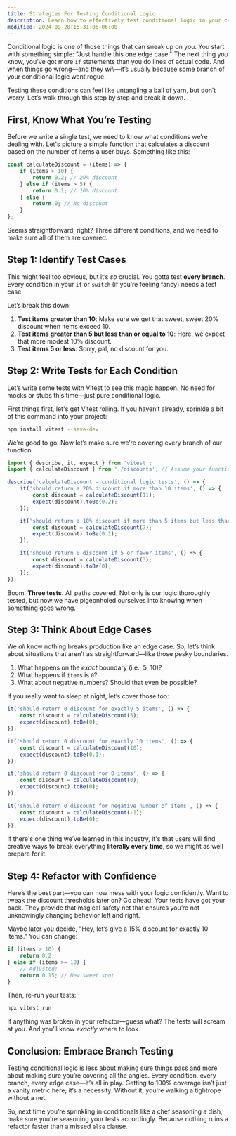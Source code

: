 ```yaml
---
title: Strategies For Testing Conditional Logic
description: Learn how to effectively test conditional logic in your code.
modified: 2024-09-28T15:31:06-06:00
---
```


Conditional logic is one of those things that can sneak up on you. You start with something simple: "Just handle this one edge case." The next thing you know, you’ve got more `if` statements than you do lines of actual code. And when things go wrong—and they _will_—it’s usually because some branch of your conditional logic went rogue.

Testing these conditions can feel like untangling a ball of yarn, but don’t worry. Let’s walk through this step by step and break it down.

## First, Know What You’re Testing

Before we write a single test, we need to know what conditions we’re dealing with. Let's picture a simple function that calculates a discount based on the number of items a user buys. Something like this:

```javascript
const calculateDiscount = (items) => {
	if (items > 10) {
		return 0.2; // 20% discount
	} else if (items > 5) {
		return 0.1; // 10% discount
	} else {
		return 0; // No discount
	}
};
```

Seems straightforward, right? Three different conditions, and we need to make sure all of them are covered.

## Step 1: Identify Test Cases

This might feel too obvious, but it’s _so_ crucial. You gotta test **every branch**. Every condition in your `if` or `switch` (if you’re feeling fancy) needs a test case.

Let’s break this down:

1. **Test items greater than 10**: Make sure we get that sweet, sweet 20% discount when items exceed 10.
2. **Test items greater than 5 but less than or equal to 10**: Here, we expect that more modest 10% discount.
3. **Test items 5 or less**: Sorry, pal, no discount for you.

## Step 2: Write Tests for Each Condition

Let’s write some tests with Vitest to see this magic happen. No need for mocks or stubs this time—just pure conditional logic.

First things first, let's get Vitest rolling. If you haven’t already, sprinkle a bit of this command into your project:

```bash
npm install vitest --save-dev
```

We’re good to go. Now let’s make sure we’re covering every branch of our function.

```javascript
import { describe, it, expect } from 'vitest';
import { calculateDiscount } from './discounts'; // Assume your function lives here

describe('calculateDiscount - conditional logic tests', () => {
	it('should return a 20% discount if more than 10 items', () => {
		const discount = calculateDiscount(11);
		expect(discount).toBe(0.2);
	});

	it('should return a 10% discount if more than 5 items but less than or equal to 10', () => {
		const discount = calculateDiscount(7);
		expect(discount).toBe(0.1);
	});

	it('should return 0 discount if 5 or fewer items', () => {
		const discount = calculateDiscount(3);
		expect(discount).toBe(0);
	});
});
```

Boom. **Three tests.** All paths covered. Not only is our logic thoroughly tested, but now we have pigeonholed ourselves into knowing when something goes wrong.

## Step 3: Think About Edge Cases

We _all_ know nothing breaks production like an edge case. So, let’s think about situations that aren’t as straightforward—like those pesky boundaries.

1. What happens on the _exact_ boundary (i.e., 5, 10)?
2. What happens if `items` is `0`?
3. What about negative numbers? Should that even be possible?

If you really want to sleep at night, let’s cover those too:

```javascript
it('should return 0 discount for exactly 5 items', () => {
	const discount = calculateDiscount(5);
	expect(discount).toBe(0);
});

it('should return 0 discount for exactly 10 items', () => {
	const discount = calculateDiscount(10);
	expect(discount).toBe(0.1);
});

it('should return 0 discount for 0 items', () => {
	const discount = calculateDiscount(0);
	expect(discount).toBe(0);
});

it('should return 0 discount for negative number of items', () => {
	const discount = calculateDiscount(-1);
	expect(discount).toBe(0);
});
```

If there's one thing we’ve learned in this industry, it's that users will find creative ways to break everything **literally every time**, so we might as well prepare for it.

## Step 4: Refactor with Confidence

Here’s the best part—you can now mess with your logic confidently. Want to tweak the discount thresholds later on? Go ahead! Your tests have got your back. They provide that magical safety net that ensures you’re not unknowingly changing behavior left and right.

Maybe later you decide, "Hey, let’s give a 15% discount for exactly 10 items." You can change:

```javascript
if (items > 10) {
	return 0.2;
} else if (items >= 10) {
	// Adjusted!
	return 0.15; // New sweet spot
}
```

Then, re-run your tests:

```bash
npx vitest run
```

If anything was broken in your refactor—guess what? The tests will scream at you. And you’ll know _exactly_ where to look.

## Conclusion: Embrace Branch Testing

Testing conditional logic is less about making sure things pass and more about making sure you’re covering all the angles. Every condition, every branch, every edge case—it’s all in play. Getting to 100% coverage isn’t just a vanity metric here; it’s a necessity. Without it, you're walking a tightrope without a net.

So, next time you’re sprinkling in conditionals like a chef seasoning a dish, make sure you're seasoning your tests accordingly. Because nothing ruins a refactor faster than a missed `else` clause.

